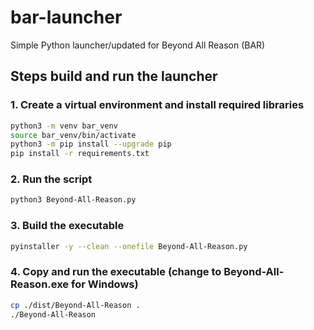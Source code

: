 # bar-launcher
Simple Python launcher/updated for Beyond All Reason (BAR)

## Steps build and run the launcher

### 1. Create a virtual environment and install required libraries

```bash
python3 -m venv bar_venv
source bar_venv/bin/activate
python3 -m pip install --upgrade pip
pip install -r requirements.txt
```

### 2. Run the script
```bash
python3 Beyond-All-Reason.py
```

### 3. Build the executable
```bash
pyinstaller -y --clean --onefile Beyond-All-Reason.py
```

### 4. Copy and run the executable (change to Beyond-All-Reason.exe for Windows)
```bash
cp ./dist/Beyond-All-Reason .
./Beyond-All-Reason
```
